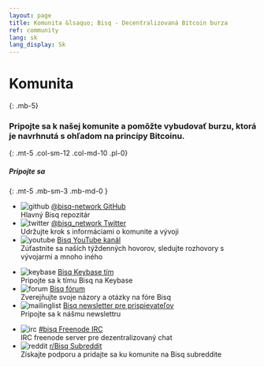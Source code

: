 ```yaml
---
layout: page
title: Komunita &lsaquo; Bisq - Decentralizovaná Bitcoin burza
ref: community
lang: sk
lang_display: Sk
---
```

# Komunita
{: .mb-5}

### Pripojte sa k našej komunite a pomôžte vybudovať burzu, ktorá je navrhnutá s ohľadom na princípy Bitcoinu.
{: .mt-5 .col-sm-12 .col-md-10 .pl-0}



##### Pripojte sa
{: .mt-5 .mb-sm-3 .mb-md-0 }

<div class="row mb-sm-4 mb-md-0">

  <ul class="mt-sm-0 mb-0 mt-md-3 mb-md-5 community-links grey col-sm-12 col-md-4 pr-3">
    <li><img src="/images/community/github.svg" alt="github"> <a href="https://github.com/bisq-network">@bisq-network GitHub</a><br>Hlavný Bisq repozitár</li>
    <li><img src="/images/community/twitter.svg" alt="twitter"> <a href="https://twitter.com/bisq_network">@bisq_network Twitter</a><br>Udržujte krok s informáciami o komunite a vývoji</li>
    <li><img src="/images/community/youtube.svg" alt="youtube"> <a href="https://www.youtube.com/c/bisq-network">Bisq YouTube kanál</a><br>Zúťastnite sa naších týždenných hovorov, sledujte rozhovory s vývojarmi a mnoho iného</li>
  </ul>
  <ul class="mt-sm-0 mb-0 mt-md-3 mb-md-5 community-links grey col-sm-12 col-md-4 pr-3">
    <li><img src="/images/community/keybase.svg" alt="keybase"> <a href="https://keybase.io/team/bisq">Bisq Keybase tím</a><br>Pripojte sa k tímu Bisq na Keybase</li>
    <li><img src="/images/community/forum.svg" alt="forum"> <a href="https://bisq.community">Bisq fórum</a><br>Zverejňujte svoje názory a otázky na fóre Bisq</li>
    <li><img src="/images/community/mailinglist.svg" alt="mailinglist"> <a href="https://lists.bisq.network/listinfo/bisq-contrib">Bisq newsletter pre prispievateľov</a><br>Pripojte sa k nášmu newslettru</li>
  </ul>
  <ul class="mt-sm-0 mb-0 mt-md-3 mb-md-5 community-links grey col-sm-12 col-md-4 pr-3">
    <li><img src="/images/community/irc.svg" alt="irc"> <a href="https://webchat.freenode.net/?channels=bisq">#bisq Freenode IRC</a><br>IRC freenode server pre dezentralizovaný chat</li>
    <li><img src="/images/community/reddit.svg" alt="reddit"> <a href="https://www.reddit.com/r/bisq">r/Bisq Subreddit</a><br>Získajte podporu a pridajte sa ku komunite na Bisq subreddite</li>
  </ul>
</div>
